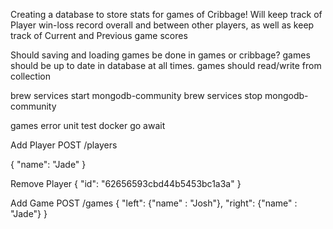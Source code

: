 Creating a database to store stats for games of Cribbage!
Will keep track of Player win-loss record overall and between other players, as well as keep track of Current and Previous game scores

Should saving and loading games be done in games or cribbage?
games should be up to date in database at all times. games should read/write from collection

brew services start mongodb-community
brew services stop mongodb-community


games
error
unit test
docker
go await


Add Player
POST /players

{
    "name": "Jade"
}

Remove Player
{
    "id": "62656593cbd44b5453bc1a3a"
}

Add Game
POST /games
{
    "left": {"name" : "Josh"},
    "right": {"name" : "Jade"}
}
